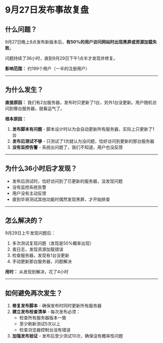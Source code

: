 # 9月27日发布事故复盘

## 什么问题？

9月27日晚上8点发布新版本后，**有50%的用户访问网站时出现黑屏或资源加载失败**。

问题持续了36小时，直到9月29日下午1点半才发现并修复。

**影响范围：** 约199个用户（一半的注册用户）

---

## 为什么发生？

**直接原因：** 我们有2台服务器，发布时只更新了1台，另外1台没更新。用户随机访问到哪台服务器，就看运气了。

**根本原因：**

1. **发布脚本有问题** - 脚本设计时以为会自动更新所有服务器，实际上只更新了1台
2. **发布后测试不够** - 只测试了1次就认为没问题，恰好访问到更新的那台服务器
3. **没有监控告警** - 系统出问题了，我们不知道，用户也没反馈

---

## 为什么36小时后才发现？

- 发布后测试时，恰好访问到了已更新的服务器，没发现问题
- 没有监控系统告警
- 用户没有主动反馈
- 直到华哥测试其他功能时偶然发现黑屏，才开始排查

---

## 怎么解决的？

9月29日上午发现问题后：
1. 多次测试复现问题（发现是50%概率出现）
2. 查日志，发现资源加载错误
3. 检查服务器，发现有1台没更新
4. 手动更新那台服务器，问题解决

**用时：** 从发现到解决，花了4小时

---

## 如何避免再次发生？

1. **修复发布脚本** - 确保发布时同时更新所有服务器
2. **建立发布检查清单** - 每次发布必须：
   - 检查所有服务器版本一致
   - 至少刷新测试5次以上
   - 检查浏览器控制台没有错误
3. **加强发布验证** - 发布后至少测试10次，确保没有概率性问题

